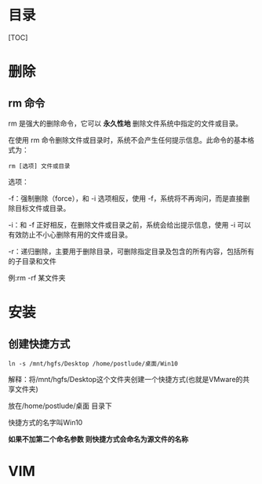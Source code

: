 

# 目录

[TOC]

# 删除

## rm 命令

rm 是强大的删除命令，它可以 **永久性地** 删除文件系统中指定的文件或目录。

在使用 rm 命令删除文件或目录时，系统不会产生任何提示信息。此命令的基本格式为：

```
rm [选项] 文件或目录
```

选项：

-f：强制删除（force），和 -i 选项相反，使用 -f，系统将不再询问，而是直接删除目标文件或目录。

-i：和 -f 正好相反，在删除文件或目录之前，系统会给出提示信息，使用 -i 可以有效防止不小心删除有用的文件或目录。

-r：递归删除，主要用于删除目录，可删除指定目录及包含的所有内容，包括所有的子目录和文件



例:rm -rf 某文件夹





# 安装

## 创建快捷方式

```
ln -s /mnt/hgfs/Desktop /home/postlude/桌面/Win10
```

解释：将/mnt/hgfs/Desktop这个文件夹创建一个快捷方式(也就是VMware的共享文件夹)

放在/home/postlude/桌面  目录下

快捷方式的名字叫Win10



**如果不加第二个命名参数 则快捷方式会命名为源文件的名称**





# VIM